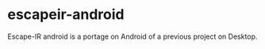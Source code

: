 escapeir-android
================

Escape-IR android is a portage on Android of a previous project on Desktop.
